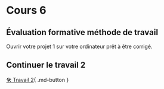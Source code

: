# Cours 6

## Évaluation formative méthode de travail
Ouvrir votre projet 1 sur votre ordinateur prêt à être corrigé.   

## Continuer le travail 2
[🛠️ Travail 2](./consignes/travail2.md){ .md-button } 
